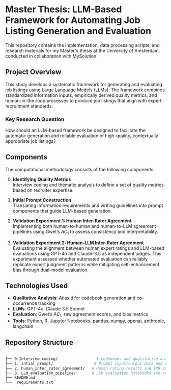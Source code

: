# Master Thesis: LLM-Based Framework for Automating Job Listing Generation and Evaluation

This repository contains the implementation, data processing scripts, and research materials for my Master's thesis at the University of Amsterdam, conducted in collaboration with MySolution.

## Project Overview

This study develops a systematic framework for generating and evaluating job listings using Large Language Models (LLMs). The framework combines standardized information inputs, empirically derived quality metrics, and human-in-the-loop processes to produce job listings that align with expert recruitment standards.

### Key Research Question

How should an LLM-based framework be designed to facilitate the automatic generation and reliable evaluation of high-quality, contextually appropriate job listings?

## Components

The computational methodology consists of the following components:

0. **Identifying Quality Metrics**  
   Interview coding and thematic analysis to define a set of quality metrics based on recruiter expertise.

1. **Initial Prompt Construction**  
   Translating information requirements and writing guidelines into prompt components that guide LLM-based generation.

2. **Validation Experiment 1: Human Inter-Rater Agreement**  
   Implementing both human-to-human and human-to-LLM agreement pipelines using Gwet’s $AC_1$ to assess consistency and interpretability.

3. **Validation Experiment 2: Human-LLM Inter-Rater Agreement**  
    Evaluating the alignment between human expert ratings and LLM-based evaluations using GPT-4o and Claude-3.5 as independent judges. This experiment assesses whether automated evaluation can reliably      replicate expert judgment patterns while mitigating self-enhancement bias through dual-model evaluation.


## Technologies Used

- **Qualitative Analysis**: Atlas.ti for codebook generation and co-occurrence tracking  
- **LLMs**: GPT-4o, Claude 3.5 Sonnet
- **Evaluation**: Gwet’s $AC_1$, raw agreement scores, and bias metrics  
- **Tools**: Python, R, Jupyter Notebooks, pandas, numpy, openai, anthropic, langchain

## Repository Structure

```bash
.
├── 0.Interview coding/                 # Codebooks and qualitative analysis outputs
├── 1. intial prompt/                  # Prompt input/output data and prompt examples
├── 2. human_inter_rater_agreement/   # Human rating results and IRR analysis
├── 3. LLM_evaluation_pipeline/       # LLM evaluation notebooks and result logs   
├── README.md
└──  requirements.txt
